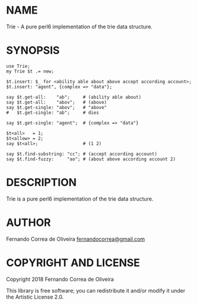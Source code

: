 NAME
====

Trie - A pure perl6 implementation of the trie data structure.

SYNOPSIS
========

    use Trie;
    my Trie $t .= new;
    
    $t.insert: $_ for <ability able about above accept according account>;
    $t.insert: "agent", {complex => "data"};
    
    say $t.get-all:    "ab";     # (ability able about)
    say $t.get-all:    "abov";   # (above)
    say $t.get-single: "abov";   # "above"
    #   $t.get-single: "ab";     # dies
    
    say $t.get-single: "agent";  # {complex => "data"}
    
    $t<all>   = 1;
    $t<allow> = 2;
    say $t<all>;                 # (1 2)
    
    say $t.find-substring: "cc"; # (accept according account)
    say $t.find-fuzzy:     "ao"; # (about above according account 2)

DESCRIPTION
===========

Trie is a pure perl6 implementation of the trie data structure.

AUTHOR
======

Fernando Correa de Oliveira <fernandocorrea@gmail.com>

COPYRIGHT AND LICENSE
=====================

Copyright 2018 Fernando Correa de Oliveira

This library is free software; you can redistribute it and/or modify it under the Artistic License 2.0.

